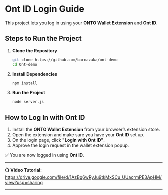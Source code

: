 # Ont ID Login Guide

This project lets you log in using your **ONTO Wallet Extension** and **Ont ID**.

## Steps to Run the Project

1. **Clone the Repository**

   ```bash
   git clone https://github.com/barnazaka/ont-demo
   cd Ont-demo
   ```

2. **Install Dependencies**

   ```bash
   npm install
   ```

3. **Run the Project**

   ```bash
   node server.js
   ```

## How to Log In with Ont ID

1. Install the **ONTO Wallet Extension** from your browser’s extension store.
2. Open the extension and make sure you have your **Ont ID** set up.
3. On the login page, click **"Login with Ont ID"**.
4. Approve the login request in the wallet extension popup.

✅ You are now logged in using **Ont ID**.

---

**📺 Video Tutorial:** https://drive.google.com/file/d/1AzBg6wRyJu9tkMxSCu_UUacrmPE3ApHM/view?usp=sharing

---
